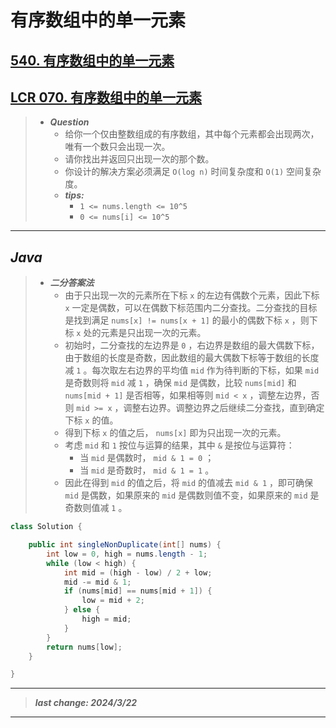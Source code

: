 # 有序数组中的单一元素

## [540. 有序数组中的单一元素](https://leetcode.cn/problems/single-element-in-a-sorted-array/)

## [LCR 070. 有序数组中的单一元素](https://leetcode.cn/problems/skFtm2/)

> - ***Question***
>   - 给你一个仅由整数组成的有序数组，其中每个元素都会出现两次，唯有一个数只会出现一次。
>   - 请你找出并返回只出现一次的那个数。
>   - 你设计的解决方案必须满足 `O(log n)` 时间复杂度和 `O(1)` 空间复杂度。
>   - ***tips:***
>     - `1 <= nums.length <= 10^5`
>     - `0 <= nums[i] <= 10^5`

---

## *Java*

> - ***二分答案法***
>   - 由于只出现一次的元素所在下标 `x` 的左边有偶数个元素，因此下标 `x` 一定是偶数，可以在偶数下标范围内二分查找。二分查找的目标是找到满足 `nums[x] != nums[x + 1]` 的最小的偶数下标 `x` ，则下标 `x` 处的元素是只出现一次的元素。
>   - 初始时，二分查找的左边界是 `0` ，右边界是数组的最大偶数下标，由于数组的长度是奇数，因此数组的最大偶数下标等于数组的长度减 `1` 。每次取左右边界的平均值 `mid` 作为待判断的下标，如果 `mid` 是奇数则将 `mid` 减 `1` ，确保 `mid` 是偶数，比较 `nums[mid]` 和 `nums[mid + 1]` 是否相等，如果相等则 `mid < x` ，调整左边界，否则 `mid >= x` ，调整右边界。调整边界之后继续二分查找，直到确定下标 `x` 的值。
>   - 得到下标 `x` 的值之后， `nums[x]` 即为只出现一次的元素。
>   - 考虑 `mid` 和 `1` 按位与运算的结果，其中 `&` 是按位与运算符：
>     - 当 `mid` 是偶数时， `mid & 1 = 0` ；
>     - 当 `mid` 是奇数时， `mid & 1 = 1` 。
>   - 因此在得到 `mid` 的值之后，将 `mid` 的值减去 `mid & 1` ，即可确保 `mid` 是偶数，如果原来的 `mid` 是偶数则值不变，如果原来的 `mid` 是奇数则值减 `1` 。

```java
class Solution {

    public int singleNonDuplicate(int[] nums) {
        int low = 0, high = nums.length - 1;
        while (low < high) {
            int mid = (high - low) / 2 + low;
            mid -= mid & 1;
            if (nums[mid] == nums[mid + 1]) {
                low = mid + 2;
            } else {
                high = mid;
            }
        }
        return nums[low];
    }

}
```

---

> ***last change: 2024/3/22***

---
